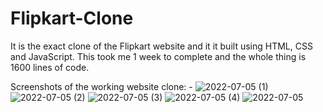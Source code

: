 # Flipkart-Clone
It is the exact clone of the Flipkart website and it it built using HTML, CSS and JavaScript.
This took me 1 week to complete and the whole thing is 1600 lines of code.

Screenshots of the working website clone: -
![2022-07-05 (1)](https://user-images.githubusercontent.com/95219453/177326949-54e04862-5b19-4dc9-bde6-9d8f03e1b947.png)
![2022-07-05 (2)](https://user-images.githubusercontent.com/95219453/177326996-d02b66c4-612b-4698-a4c8-cfcbacde6462.png)
![2022-07-05 (3)](https://user-images.githubusercontent.com/95219453/177326997-2d39dace-7e54-4e9a-8ff0-4e0fcc45b5a2.png)
![2022-07-05 (4)](https://user-images.githubusercontent.com/95219453/177327009-f241d159-bbc7-49b7-b8ba-4c4958acf6f2.png)
![2022-07-05](https://user-images.githubusercontent.com/95219453/177327013-c2f31fad-c69f-4528-b81f-4ee226521194.png)
